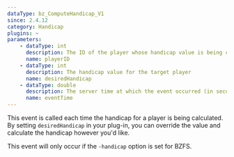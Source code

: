 ```yaml
---
dataType: bz_ComputeHandicap_V1
since: 2.4.12
category: Handicap
plugins: ~
parameters:
    - dataType: int
      description: The ID of the player whose handicap value is being calculated
      name: playerID
    - dataType: int
      description: The handicap value for the target player
      name: desiredHandicap
    - dataType: double
      description: The server time at which the event occurred (in seconds).
      name: eventTime
---
```


This event is called each time the handicap for a player is being calculated. By setting `desiredHandicap` in your plug-in, you can override the value and calculate the handicap however you'd like.

This event will only occur if the `-handicap` option is set for BZFS.
